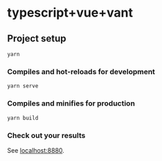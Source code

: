 # typescript+vue+vant

## Project setup
```
yarn
```

### Compiles and hot-reloads for development
```
yarn serve
```

### Compiles and minifies for production
```
yarn build
```
### Check out your results

See [localhost:8880](http://localhost:8880).
